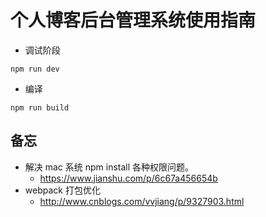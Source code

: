 <!--
 * @Description: 后台管理系统说明
 * @Author: shenxf
 * @Date: 2018-03-24 23:04:44
 -->
# 个人博客后台管理系统使用指南

- 调试阶段
```shell
npm run dev
```

- 编译
```shell
npm run build
```
## 备忘
- 解决 mac 系统 npm install 各种权限问题。
    + https://www.jianshu.com/p/6c67a456654b
- webpack 打包优化
    + http://www.cnblogs.com/vvjiang/p/9327903.html